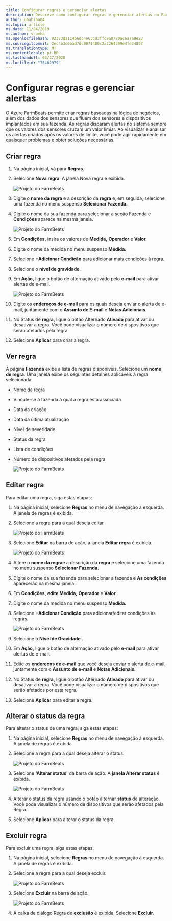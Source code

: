 ```yaml
---
title: Configurar regras e gerenciar alertas
description: Descreve como configurar regras e gerenciar alertas no FarmBeats
author: uhabiba04
ms.topic: article
ms.date: 11/04/2019
ms.author: v-umha
ms.openlocfilehash: 02373da114b6dc4663cd3ffc9a0780ac6a7a9e23
ms.sourcegitcommit: 2ec4b3d0bad7dc0071400c2a2264399e4fe34897
ms.translationtype: MT
ms.contentlocale: pt-BR
ms.lasthandoff: 03/27/2020
ms.locfileid: "75482979"
---
```

# <a name="configure-rules-and-manage-alerts"></a>Configurar regras e gerenciar alertas

O Azure FarmBeats permite criar regras baseadas na lógica de negócios, além dos dados dos sensores que fluem dos sensores e dispositivos implantados em sua fazenda. As regras disparam alertas no sistema sempre que os valores dos sensores cruzam um valor limiar. Ao visualizar e analisar os alertas criados após os valores de limite, você pode agir rapidamente em quaisquer problemas e obter soluções necessárias.

## <a name="create-rule"></a>Criar regra

1. Na página inicial, vá para **Regras**.
2. Selecione **Nova regra**. A janela Nova regra é exibida.

    ![Projeto do FarmBeats](./media/configure-rules-and-alerts-in-azure-farmbeats/new-rule-1.png)

3. Digite o **nome da regra** e a descrição da **regra** e, em seguida, selecione uma fazenda no menu suspenso **Selecionar Fazenda.**
4. Digite o nome da sua fazenda para selecionar a seção Fazenda e **Condições** aparece na mesma janela.  

    ![Projeto do FarmBeats](./media/configure-rules-and-alerts-in-azure-farmbeats/new-rule-condition-1.png)

5. Em **Condições,** insira os valores de **Medida,** **Operador** e **Valor.**
6. Digite o nome da medida no menu suspenso **Medida.**
7. Selecione **+Adicionar Condição** para adicionar mais condições à regra.
8. Selecione o **nível de gravidade**.
9. Em **Ação,** ligue o botão de alternação ativado pelo **e-mail** para ativar alertas de e-mail.

    ![Projeto do FarmBeats](./media/configure-rules-and-alerts-in-azure-farmbeats/new-rule-email-1.png)

10. Digite os **endereços de e-mail** para os quais deseja enviar o alerta de e-mail, juntamente com o **Assunto de E-mail** e **Notas Adicionais**.  
11. No Status de **regra,** ligue o botão Alternado **Ativado** para ativar ou desativar a regra.
    Você pode visualizar o número de dispositivos que serão afetados pela regra.
12. Selecione **Aplicar** para criar a regra.

## <a name="view-rule"></a>Ver regra

A página **Fazenda** exibe a lista de regras disponíveis. Selecione um **nome de regra**. Uma janela exibe os seguintes detalhes aplicáveis à regra selecionada:
 - Nome da regra
 - Vincule-se à fazenda à qual a regra está associada
 - Data da criação
 - Data da última atualização
 - Nível de severidade
 - Status da regra
 - Lista de condições  
 - Número de dispositivos afetados pela regra

    ![Projeto do FarmBeats](./media/configure-rules-and-alerts-in-azure-farmbeats/view-rule-1.png)

## <a name="edit-rule"></a>Editar regra

Para editar uma regra, siga estas etapas:

1. Na página inicial, selecione **Regras** no menu de navegação à esquerda.
   A janela de regras é exibida.
2. Selecione a regra para a qual deseja editar.

    ![Projeto do FarmBeats](./media/configure-rules-and-alerts-in-azure-farmbeats/edit-rule-action-bar-1.png)

3. Selecione **Editar** na barra de ação, a janela **Editar regra** é exibida.

    ![Projeto do FarmBeats](./media/configure-rules-and-alerts-in-azure-farmbeats/edit-rule-one-1.png)

4. Altere o **nome da regra**e a descrição da **regra** e selecione uma fazenda no menu suspenso **Selecionar Fazenda.**
5. Digite o nome da sua fazenda para selecionar a fazenda e **As condições** aparecerão na mesma janela.  
6. Em **Condições,** **edite Medida,** **Operador** e **Valor**.
7. Digite o nome da medida no menu suspenso **Medida.**
8. Selecione **+Adicionar Condição** para adicionar/editar condições às regras.

    ![Projeto do FarmBeats](./media/configure-rules-and-alerts-in-azure-farmbeats/edit-rule-two-1.png)

9.  Selecione o **Nível de Gravidade .**  
10. Em **Ação,** ligue o botão de alternação ativado pelo **e-mail** para ativar alertas de e-mail.
11. Edite os **endereços de e-mail** que você deseja enviar o alerta de e-mail, juntamente com o **Assunto de e-mail** e **Notas Adicionais**.  
12. No Status de **regra,** ligue o botão Alternado **Ativado** para ativar ou desativar a regra.
Você pode visualizar o número de dispositivos que serão afetados por esta regra.
13. Selecione **Aplicar** para editar a regra.

## <a name="change-rule-status"></a>Alterar o status da regra

Para alterar o status de uma regra, siga estas etapas:

1. Na página inicial, selecione **Regras** no menu de navegação à esquerda. A janela de regras é exibida.
2. Selecione a regra para a qual deseja alterar o status.

    ![Projeto do FarmBeats](./media/configure-rules-and-alerts-in-azure-farmbeats/change-status-rule-action-bar-1.png)

3. Selecione **'Alterar status'** da barra de ação. A **janela Alterar status** é exibida.

    ![Projeto do FarmBeats](./media/configure-rules-and-alerts-in-azure-farmbeats/rule-change-status-1.png)

3. Alterar o status da regra usando o botão alternar **status** de alteração.
   Você pode visualizar o número de dispositivos que serão afetados pela Regra.
4. Selecione **Aplicar** para alterar o status da regra.

## <a name="delete-rule"></a>Excluir regra

Para excluir uma regra, siga estas etapas:

1. Na página inicial, selecione **Regras** no menu de navegação à esquerda. A janela de regras é exibida.
2. Selecione a regra para a qual deseja excluir.

    ![Projeto do FarmBeats](./media/configure-rules-and-alerts-in-azure-farmbeats/delete-rule-action-bar-1.png)

3. Selecione **Excluir** na barra de ação.

    ![Projeto do FarmBeats](./media/configure-rules-and-alerts-in-azure-farmbeats/delete-rule-1.png)

4. A caixa de diálogo Regra de **exclusão** é exibida. Selecione **Excluir**.
